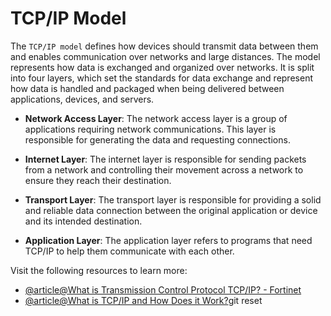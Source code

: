 # TCP/IP Model

The `TCP/IP model` defines how devices should transmit data between them and enables communication over networks and large distances. The model represents how data is exchanged and organized over networks. It is split into four layers, which set the standards for data exchange and represent how data is handled and packaged when being delivered between applications, devices, and servers.

- **Network Access Layer**: The network access layer is a group of applications requiring network communications. This layer is responsible for generating the data and requesting connections.

- **Internet Layer**: The internet layer is responsible for sending packets from a network and controlling their movement across a network to ensure they reach their destination. 

- **Transport Layer**: The transport layer is responsible for providing a solid and reliable data connection between the original application or device and its intended destination. 

- **Application Layer**: The application layer refers to programs that need TCP/IP to help them communicate with each other. 

Visit the following resources to learn more:

- [@article@What is Transmission Control Protocol TCP/IP? - Fortinet](https://www.fortinet.com/resources/cyberglossary/tcp-ip#:~:text=The%20TCP%2FIP%20model%20defines,exchanged%20and%20organized%20over%20networks.)
- [@article@What is TCP/IP and How Does it Work?](https://www.techtarget.com/searchnetworking/definition/TCP-IP)git reset